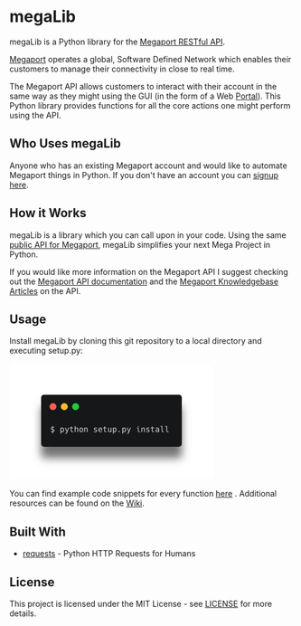# megaLib
megaLib is a Python library for the [Megaport RESTful API](https://dev.megaport.com/).

[Megaport](https://www.megaport.com/) operates a global, Software Defined Network which enables their customers to 
manage their connectivity in close to real time.

The Megaport API allows customers to interact with their account in the same way as they might using the GUI (in the 
form of a Web [Portal](https://portal.megaport.com/login)). This Python library provides functions for all the core 
actions one might perform using the API.

## Who Uses megaLib
Anyone who has an existing Megaport account and would like to automate Megaport things in Python. If you don't have an 
account you can [signup here](https://portal.megaport.com/signup).

## How it Works
megaLib is a library which you can call upon in your code. Using the same 
[public API for Megaport](https://api.megaport.com/), megaLib simplifies your next Mega Project in Python.

If you would like more information on the Megaport API I suggest checking out the 
[Megaport API documentation](https://dev.megaport.com/) and the 
[Megaport Knowledgebase Articles](https://knowledgebase.megaport.com/open-api/) on the API.

## Usage
Install megaLib by cloning this git repository to a local directory and executing setup.py:

<img src="./img/setup.png">


You can find example code snippets for every function [here](https://github.com/jvdspeare/megaLib/tree/master/examples)
.  Additional resources can be found on the [Wiki](https://github.com/jvdspeare/megaLib/wiki).

## Built With
- [requests](https://github.com/requests/requests) - Python HTTP Requests for Humans

## License
This project is licensed under the MIT License - see 
[LICENSE](https://github.com/jvdspeare/megaLib/blob/master/LICENSE) for more details.